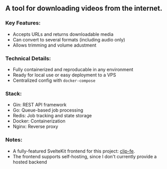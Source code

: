 ## A tool for downloading videos from the internet.

### Key Features:
- Accepts URLs and returns downloadable media
- Can convert to several formats (including audio only)
- Allows trimming and volume adustment

### Technical Details:
- Fully containerized and reproducable in any environment
- Ready for local use or easy deployment to a VPS
- Centralized config with `docker-compose`

### Stack: 
- Gin: REST API framework
- Go: Queue-based job processing
- Redis: Job tracking and state storage
- Docker: Containerization
- Nginx: Reverse proxy

### Notes:
- A fully-featured SvelteKit frontend for this project: [clip-fe](https://github.com/thomascpowell/clip-fe).
- The frontend supports self-hosting, since I don't currently provide a hosted backend
